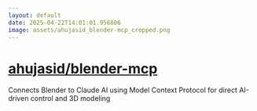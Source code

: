 ```yaml
---
layout: default
date: 2025-04-22T14:01:01.956806
image: assets/ahujasid_blender-mcp_cropped.png
---
```


# [ahujasid/blender-mcp](https://github.com/ahujasid/blender-mcp)

Connects Blender to Claude AI using Model Context Protocol for direct AI-driven control and 3D modeling
